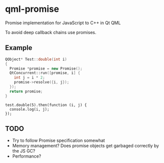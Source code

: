 # qml-promise

Promise implementation for JavaScript to C++ in Qt QML

To avoid deep callback chains use promises.

## Example

```cpp
QObject* Test::double(int i)
{
  Promise *promise = new Promise();
  QtConcurrent::run([promise, i] {
    int j = i * 2;
    promise->resolve({i, j});
  });
  return promise;
}
```

```javasript
test.double(5).then(function (i, j) {
  console.log(i, j);
});
```


## TODO

* Try to follow Promise specification somewhat
* Memory management? Does promise objects get garbaged correctly by the JS GC?
* Performance?

